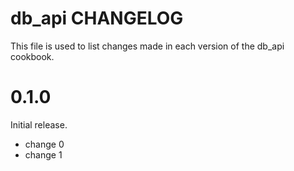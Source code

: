 # db_api CHANGELOG

This file is used to list changes made in each version of the db_api cookbook.

# 0.1.0

Initial release.

- change 0
- change 1

